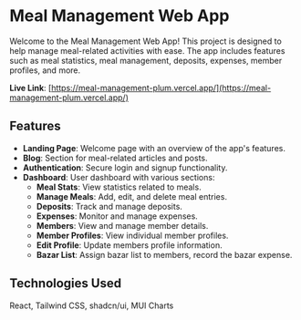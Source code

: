 # Meal Management Web App

Welcome to the Meal Management Web App! This project is designed to help manage meal-related activities with ease. The app includes features such as meal statistics, meal management, deposits, expenses, member profiles, and more.

**Live Link**: [https://meal-management-plum.vercel.app/](https://meal-management-plum.vercel.app/)

## Features

- **Landing Page**: Welcome page with an overview of the app's features.
- **Blog**: Section for meal-related articles and posts.
- **Authentication**: Secure login and signup functionality.
- **Dashboard**: User dashboard with various sections:
  - **Meal Stats**: View statistics related to meals.
  - **Manage Meals**: Add, edit, and delete meal entries.
  - **Deposits**: Track and manage deposits.
  - **Expenses**: Monitor and manage expenses.
  - **Members**: View and manage member details.
  - **Member Profiles**: View individual member profiles.
  - **Edit Profile**: Update members profile information.
  - **Bazar List**: Assign bazar list to members, record the bazar expense.

## Technologies Used

React, Tailwind CSS, shadcn/ui, MUI Charts
